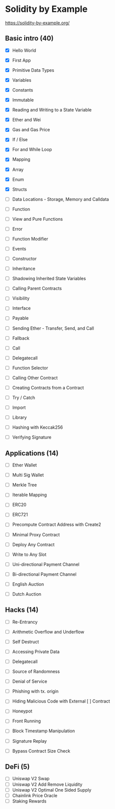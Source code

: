 # Solidity by Example
https://solidity-by-example.org/

## Basic intro (40)
- [x] Hello World  
- [x] First App  
- [x] Primitive Data Types  
- [x] Variables  
- [x] Constants  
- [x] Immutable  
- [x] Reading and Writing to a State Variable  
- [x] Ether and Wei  
- [x] Gas and Gas Price  
- [x] If / Else  
- [x] For and While Loop  
- [x] Mapping  
- [x] Array  
- [x] Enum  
- [x] Structs  
- [ ] Data Locations - Storage, Memory and Calldata  
- [ ] Function  
- [ ] View and Pure Functions  
- [ ] Error  
- [ ] Function Modifier  
- [ ] Events  
- [ ] Constructor  
- [ ] Inheritance  
- [ ] Shadowing Inherited State Variables  
- [ ] Calling Parent Contracts  
- [ ] Visibility  
- [ ] Interface  
- [ ] Payable  
- [ ] Sending Ether - Transfer, Send, and Call  
- [ ] Fallback  
- [ ] Call  
- [ ] Delegatecall  
- [ ] Function Selector  
- [ ] Calling Other Contract  
- [ ] Creating Contracts from a Contract  
- [ ] Try / Catch  
- [ ] Import  
- [ ] Library  
- [ ] Hashing with Keccak256  
- [ ] Verifying Signature  


## Applications (14) 
- [ ] Ether Wallet  
- [ ] Multi Sig Wallet  
- [ ] Merkle Tree  
- [ ] Iterable Mapping  
- [ ] ERC20  
- [ ] ERC721  
- [ ] Precompute Contract Address with Create2  
- [ ] Minimal Proxy Contract  
- [ ] Deploy Any Contract  
- [ ] Write to Any Slot  
- [ ] Uni-directional Payment Channel  
- [ ] Bi-directional Payment Channel  
- [ ] English Auction  
- [ ] Dutch Auction  


## Hacks (14)  
- [ ] Re-Entrancy  
- [ ] Arithmetic Overflow and Underflow  
- [ ] Self Destruct  
- [ ] Accessing Private Data  
- [ ] Delegatecall  
- [ ] Source of Randomness  
- [ ] Denial of Service  
- [ ] Phishing with tx. origin  
- [ ] Hiding Malicious Code with External [ ]   Contract  
- [ ] Honeypot  
- [ ] Front Running  
- [ ] Block Timestamp Manipulation  
- [ ] Signature Replay  
- [ ] Bypass Contract Size Check  


## DeFi (5)
- [ ] Uniswap V2 Swap  
- [ ] Uniswap V2 Add Remove Liquidity  
- [ ] Uniswap V2 Optimal One Sided Supply  
- [ ] Chainlink Price Oracle  
- [ ] Staking Rewards  